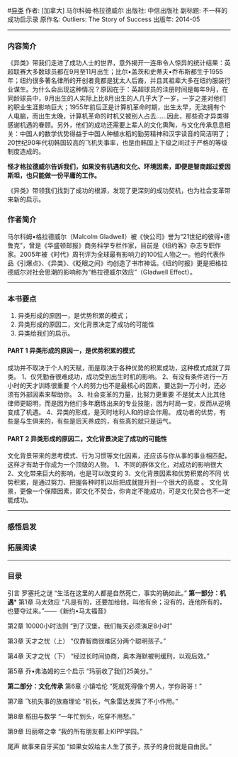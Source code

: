 #[异类](https://book.douban.com/subject/25863621/)
作者:  [加拿大] 马尔科姆·格拉德威尔
出版社: 中信出版社
副标题: 不一样的成功启示录
原作名: Outliers: The Story of Success
出版年: 2014-05
***
### 内容简介 
《异类》带我们走进了成功人士的世界，意外揭开一连串令人惊异的统计结果：英超联赛大多数球员都在9月至11月出生；比尔•盖茨和史蒂夫•乔布斯都生于1955年；纽约很多著名律所的开创者竟都是犹太人后裔，并且其祖辈大多在纽约服装行业谋生。为什么会出现这种情况？原因在于：英超球员的注册时间是每年9月，在同龄球员中，9月出生的人实际上比8月出生的人几乎大了一岁，一岁之差对他们的职业生涯影响巨大；1955年前后正是计算机革命时期，出生太早，无法拥有个人电脑，而出生太晚，计算机革命的时机又被别人占去……因此，那些奇才异类得感谢机遇的眷顾。另外，他们的成功还需要上辈人的文化熏陶，与文化传承息息相关：中国人的数学优势得益于中国人种植水稻的勤劳精神和汉字读音的简洁明了；20世纪90年代初韩国较高的飞机失事率，也是由韩国上下级之间过于严格的等级制度造成的。

**怪才格拉德威尔告诉我们，如果没有机遇和文化、环境因素，即便是智商超过爱因斯坦，也只能做一份平庸的工作。**

《异类》带领我们找到了成功的根源，发现了更深刻的成功契机，也为社会变革带来新的启示。

### 作者简介 
马尔科姆•格拉德威尔（Malcolm Gladwell）被《快公司》誉为“21世纪的彼得•德鲁克”，曾是《华盛顿邮报》商务科学专栏作家，目前是《纽约客》杂志专职作家。2005年被《时代》周刊评为全球最有影响力的100位人物之一。他的代表作品《引爆点》、《异类》、《眨眼之间》均创造了书市神话。《纽约时报》更是把格拉德威尔对社会思潮的影响称为“格拉德威尔效应”（Gladwell Effect）。

***
### 本书要点
1. 异类形成的原因一，是优势积累的模式；
2. 异类形成的原因二，文化背景决定了成功的可能性
3. 异类给我们的启示。

#### PART 1 异类形成的原因一，是优势积累的模式
成功并不取决于个人的天赋，而是取决于各种优势的积累成功，这种模式成就了异类。
1、仅凭勤奋很难成功，成功受到出生时机的影响。
2、有没有条件进行一万小时的天才训练很重要
个人的努力也不是最核心的因素，要达到一万小时，还必须有外部因素来帮助你。
3、社会变革的力量，比努力更重要
不是犹太人比其他律师更聪明，而是因为他们多年磨练出来的专业技能，因为时局一变，反而从逆境变成了机遇。
4、异类的形成，是天时地利人和的综合作用。
成功者的优势，有些是与生俱来的，有些是后天养成的，有些真的就只是运气。

#### PART 2  异类形成的原因二，文化背景决定了成功的可能性
文化背景带来的思考模式、行为习惯等文化因素，还应该与你从事的事业相匹配，这样才有助于你成为一个顶级的人物。
1、不同的群体文化，对成功的影响很大
2、文化带来巨大的影响，也是可以改变的
3、文化背景因素和优势积累的不同
优势积累，是通过努力、把握各种时机以后把成就提升到一个很大的高度 。
文化背景，更像一个保障因素，即文化不契合，你肯定不能成功，可是文化契合也不一定能成功。


***
### 感悟启发
### 拓展阅读
***
### 目录
引言 罗塞托之谜
“生活在这里的人都是自然死亡，事实的确如此。”
**第一部分：机遇***
第1章 马太效应
“凡是有的，还要加给他，叫他有余；没有的，连他所有的，也要夺过来。”——《新约•马太福音》

第2章 10000小时法则
“到了汉堡，我们每天必须演足8小时”

第3章 天才之忧（上）
“仅靠智商很难区分两个聪明孩子。”

第4章 天才之忧（下）
“经过长时间协商，奥本海默被判缓刑，以观后效。”

第5章 乔•弗洛姆的三个启示
“玛丽收了我们25美分。”

**第二部分：文化传承**
第6章 小镇哈伦
“死就死得像个男人，学你哥哥！”

第7章 飞机失事的族裔理论
“机长，气象雷达发挥了不小作用。”

第8章 稻田与数学
“一年忙到头，吃穿不用愁。”

第9章 玛丽塔之幸
“我的所有朋友都上KIPP学园。”

尾声 故事来自牙买加
“如果女奴给主人生了孩子，孩子的身份就是自由民。”